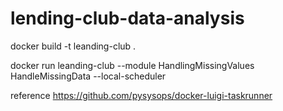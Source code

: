 # lending-club-data-analysis

docker build  -t leanding-club .

docker run leanding-club  --module HandlingMissingValues  HandleMissingData  --local-scheduler

reference
https://github.com/pysysops/docker-luigi-taskrunner

